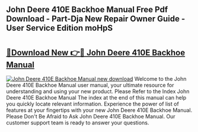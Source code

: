 ## John Deere 410E Backhoe Manual Free Pdf Download - Part-Dja New Repair Owner Guide - User Service Edition moHpS

# <h2><a href="http://bc45281.oget.top/?id=John+Deere+410E+Backhoe+Manual">🔗Download New 👉🔴 John Deere 410E Backhoe Manual</a></h2>

[![John Deere 410E Backhoe Manual new download](https://i.imgur.com/5g1atiW.png)](http://bc45281.oget.top/?id=John+Deere+410E+Backhoe+Manual)
Welcome to the John Deere 410E Backhoe Manual user manual, your ultimate resource for understanding and using your new product. Please Refer to the Index John Deere 410E Backhoe Manual The index at the end of this manual can help you quickly locate relevant information. Experience the power of list of features at your fingertips with your new John Deere 410E Backhoe Manual. Please Don't Be Afraid to Ask John Deere 410E Backhoe Manual. Our customer support team is ready to answer your questions.
